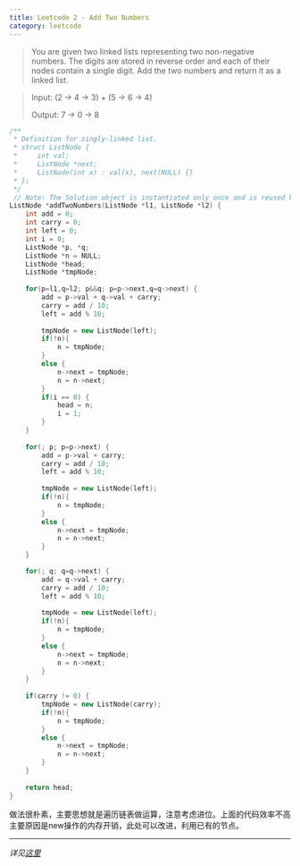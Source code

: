 ```yaml
---
title: Leetcode 2 - Add Two Numbers
category: leetcode
---
```


> You are given two linked lists representing two non-negative numbers. The digits are stored in reverse order and each of their nodes contain a single digit. Add the two numbers and return it as a linked list.

> Input: (2 -> 4 -> 3) + (5 -> 6 -> 4)
>
> Output: 7 -> 0 -> 8

```cpp
/**
 * Definition for singly-linked list.
 * struct ListNode {
 *     int val;
 *     ListNode *next;
 *     ListNode(int x) : val(x), next(NULL) {}
 * };
 */
 // Note: The Solution object is instantiated only once and is reused by each test case.
ListNode *addTwoNumbers(ListNode *l1, ListNode *l2) {
    int add = 0;
    int carry = 0;
    int left = 0;
    int i = 0;
    ListNode *p, *q;
    ListNode *n = NULL;
    ListNode *head;
    ListNode *tmpNode;
    
    for(p=l1,q=l2; p&&q; p=p->next,q=q->next) {
        add = p->val + q->val + carry;
        carry = add / 10;
        left = add % 10;
        
        tmpNode = new ListNode(left);
        if(!n){
            n = tmpNode;
        }
        else {
            n->next = tmpNode;
            n = n->next;
        }
        if(i == 0) {
            head = n;
            i = 1;
        }
    }
    
    for(; p; p=p->next) {
        add = p->val + carry;
        carry = add / 10;
        left = add % 10;
        
        tmpNode = new ListNode(left);
        if(!n){
            n = tmpNode;
        }
        else {
            n->next = tmpNode;
            n = n->next;
        }
    }

    for(; q; q=q->next) {
        add = q->val + carry;
        carry = add / 10;
        left = add % 10;
        
        tmpNode = new ListNode(left);
        if(!n){
            n = tmpNode;
        }
        else {
            n->next = tmpNode;
            n = n->next;
        }
    }
    
    if(carry != 0) {
        tmpNode = new ListNode(carry);
        if(!n){
            n = tmpNode;
        }
        else {
            n->next = tmpNode;
            n = n->next;
        }
    }
    
    return head;
}
```

做法很朴素，主要思想就是遍历链表做运算，注意考虑进位。上面的代码效率不高主要原因是new操作的内存开销，此处可以改进，利用已有的节点。

---
*详见[这里](https://leetcode.com/submissions/detail/3008957/)*
